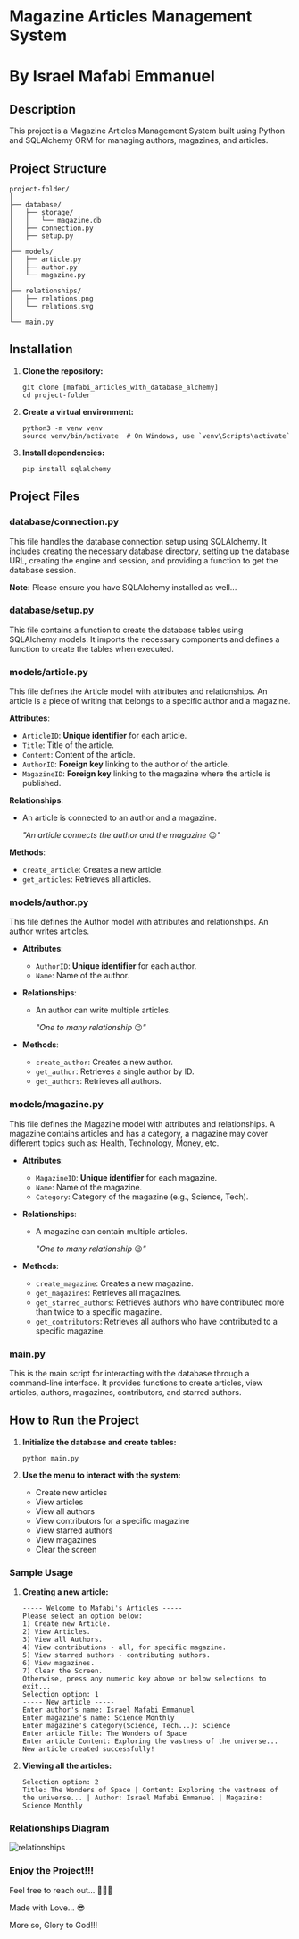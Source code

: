 # Magazine Articles Management System

# By Israel Mafabi Emmanuel

## Description

This project is a Magazine Articles Management System built using Python and SQLAlchemy ORM for managing authors, magazines, and articles.

## Project Structure

```shell
project-folder/
│
├── database/
│   ├── storage/
│   │   └── magazine.db
│   ├── connection.py
│   ├── setup.py
│
├── models/
│   ├── article.py
│   ├── author.py
│   └── magazine.py
│
├── relationships/
│   ├── relations.png
│   └── relations.svg
│
└── main.py
```

## Installation

1. **Clone the repository:**

   ```shell
   git clone [mafabi_articles_with_database_alchemy]
   cd project-folder
   ```

2. **Create a virtual environment:**

   ```shell
   python3 -m venv venv
   source venv/bin/activate  # On Windows, use `venv\Scripts\activate`
   ```

3. **Install dependencies:**

   ```shell
   pip install sqlalchemy
   ```

## Project Files

### database/connection.py

This file handles the database connection setup using SQLAlchemy. It includes creating the necessary database directory, setting up the database URL, creating the engine and session, and providing a function to get the database session.

**Note:** Please ensure you have SQLAlchemy installed as well...

### database/setup.py

This file contains a function to create the database tables using SQLAlchemy models. It imports the necessary components and defines a function to create the tables when executed.

### models/article.py

This file defines the Article model with attributes and relationships. An article is a piece of writing that belongs to a specific author and a magazine.

**Attributes**:

- `ArticleID`: **Unique identifier** for each article.
- `Title`: Title of the article.
- `Content`: Content of the article.
- `AuthorID`: **Foreign key** linking to the author of the article.
- `MagazineID`: **Foreign key** linking to the magazine where the article is published.

**Relationships**:

- An article is connected to an author and a magazine.

  *"An article connects the author and the magazine* 😉*"*

**Methods**:

- `create_article`: Creates a new article.
- `get_articles`: Retrieves all articles.

### models/author.py

This file defines the Author model with attributes and relationships. An author writes articles.

- **Attributes**:

  - `AuthorID`: **Unique identifier** for each author.
  - `Name`: Name of the author.

- **Relationships**:

  - An author can write multiple articles.

    *"One to many relationship* 😉*"*

- **Methods**:

  - `create_author`: Creates a new author.
  - `get_author`: Retrieves a single author by ID.
  - `get_authors`: Retrieves all authors.

### models/magazine.py

This file defines the Magazine model with attributes and relationships. A magazine contains articles and has a category, a magazine may cover different topics such as: Health, Technology, Money, etc.

- **Attributes**:

  - `MagazineID`: **Unique identifier** for each magazine.
  - `Name`: Name of the magazine.
  - `Category`: Category of the magazine (e.g., Science, Tech).

- **Relationships**:

  - A magazine can contain multiple articles.

    *"One to many relationship* 😉*"*

- **Methods**:

  - `create_magazine`: Creates a new magazine.
  - `get_magazines`: Retrieves all magazines.
  - `get_starred_authors`: Retrieves authors who have contributed more than twice to a specific magazine.
  - `get_contributors`: Retrieves all authors who have contributed to a specific magazine.

### main.py

This is the main script for interacting with the database through a command-line interface. It provides functions to create articles, view articles, authors, magazines, contributors, and starred authors.

## How to Run the Project

1. **Initialize the database and create tables:**

   ```shell
   python main.py
   ```

2. **Use the menu to interact with the system:**

   - Create new articles
   - View articles
   - View all authors
   - View contributors for a specific magazine
   - View starred authors
   - View magazines
   - Clear the screen

### Sample Usage

1. **Creating a new article:**

   ```shell
   ----- Welcome to Mafabi's Articles -----
   Please select an option below:
   1) Create new Article.
   2) View Articles.
   3) View all Authors.
   4) View contributions - all, for specific magazine.
   5) View starred authors - contributing authors.
   6) View magazines.
   7) Clear the Screen.
   Otherwise, press any numeric key above or below selections to exit...
   Selection option: 1
   ----- New article -----
   Enter author's name: Israel Mafabi Emmanuel
   Enter magazine's name: Science Monthly
   Enter magazine's category(Science, Tech...): Science
   Enter article Title: The Wonders of Space
   Enter article Content: Exploring the vastness of the universe...
   New article created successfully!
   ```

2. **Viewing all the articles:**

   ```shell
   Selection option: 2
   Title: The Wonders of Space | Content: Exploring the vastness of the universe... | Author: Israel Mafabi Emmanuel | Magazine: Science Monthly
   ```

### **Relationships Diagram**

![relationships](relationships/relations.png)

### **Enjoy the Project!!!**

Feel free to reach out... 🤭😍😉

Made with Love... 😎

More so, Glory to God!!!